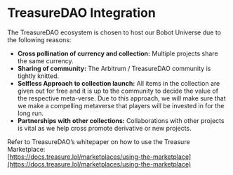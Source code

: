 # TreasureDAO Integration



The TreasureDAO ecosystem is chosen to host our Bobot Universe due to the following reasons:&#x20;

* **Cross pollination of currency and collection:** Multiple projects share the same currency.&#x20;
* **Sharing of community:** The Arbitrum / TreasureDAO community is tightly knitted.&#x20;
* **Selfless Approach to collection launch:** All items in the collection are given out for free and it is up to the community to decide the value of the respective meta-verse. Due to this approach, we will make sure that we make a compelling metaverse that players will be invested in for the long run.
* **Partnerships with other collections:**  Collaborations with other projects is vital as we help cross promote derivative or new projects.&#x20;

Refer to TreasureDAO’s whitepaper on how to use the Treasure Marketplace:\
[https://docs.treasure.lol/marketplaces/using-the-marketplace](https://docs.treasure.lol/marketplaces/using-the-marketplace)
